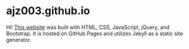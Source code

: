 # ajz003.github.io

Hi! [This website](https://ajz003.github.io/) was built with HTML, CSS, JavaScript, jQuery, and Bootstrap. It is hosted on GitHub Pages and utilizes Jekyll as a static site generator.